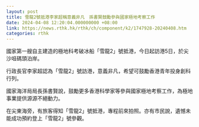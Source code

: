 ```yaml
---
layout: post
title: 雪龍2號抵港李家超稱意義非凡　孫書賢鼓勵參與國家極地考察工作
date: 2024-04-08 12:20:04.000000000 +08:00
link: https://news.rthk.hk/rthk/ch/component/k2/1747928-20240408.htm
categories: rthk
---
```


國家第一艘自主建造的極地科考破冰船「雪龍2」號抵港，今日起訪港5日，於尖沙咀碼頭泊岸。

行政長官李家超認為「雪龍2」號訪港，意義非凡，希望可鼓勵香港青年投身創科行列。

國家海洋局局長孫書賢說，鼓勵更多香港科學家等參與國家極地考察工作，為極地事業提供源源不絕動力。

在尖東海旁，有旅客得知「雪龍2」號抵港，專程前來拍照。亦有市民說，遺憾未能成功預約登上「雪龍2」號參觀。
